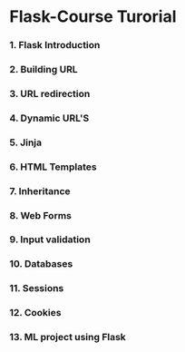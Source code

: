 # Flask-Course Turorial
### 1. Flask Introduction
### 2. Building URL
### 3. URL redirection
### 4. Dynamic URL'S
### 5. Jinja
### 6. HTML Templates
### 7. Inheritance
### 8. Web Forms
### 9. Input validation
### 10. Databases
### 11. Sessions
### 12. Cookies
### 13. ML project using Flask
